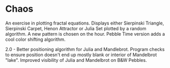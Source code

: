 # Chaos
An exercise in plotting fractal equations. Displays either Sierpinski Triangle, Sierpinski Carpet, Henon Attractor or Julia Set plotted by a random algorithm. A new pattern is chosen on the hour. Pebble Time version adds a cool color shifting algorithm.

2.0 - Better positioning algorithm for Julia and Mandlebrot. Program checks to ensure position doesn't end up mostly blank or interior of Mandelbrot "lake". Improved visibility of Julia and Mandelbrot on B&W Pebbles.
